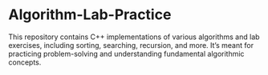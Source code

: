 # Algorithm-Lab-Practice
This repository contains C++ implementations of various algorithms and lab exercises, including sorting, searching, recursion, and more. It’s meant for practicing problem-solving and understanding fundamental algorithmic concepts.
